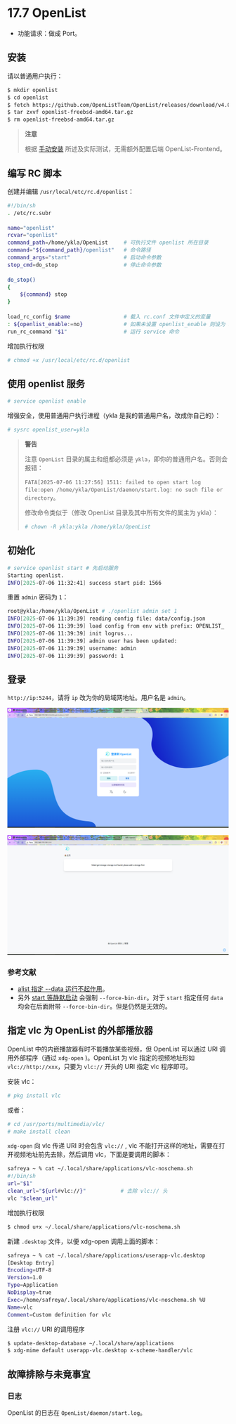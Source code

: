 # 17.7 OpenList

- 功能请求：做成 Port。

## 安装

请以普通用户执行：

```sh
$ mkdir openlist
$ cd openlist
$ fetch https://github.com/OpenListTeam/OpenList/releases/download/v4.0.8/openlist-freebsd-amd64.tar.gz
$ tar zxvf openlist-freebsd-amd64.tar.gz
$ rm openlist-freebsd-amd64.tar.gz
```

>**注意**
>
>根据 [手动安装](https://docs.oplist.org/zh/guide/install/manual.html) 所述及实际测试，无需额外配置后端 OpenList-Frontend。


## 编写 RC 脚本

创建并编辑 `/usr/local/etc/rc.d/openlist`：

```sh
#!/bin/sh
. /etc/rc.subr

name="openlist"
rcvar="openlist"
command_path=/home/ykla/OpenList     # 可执行文件 openlist 所在目录
command="${command_path}/openlist"   # 命令路径
command_args="start"                 # 启动命令参数
stop_cmd=do_stop                     # 停止命令参数

do_stop()
{
    ${command} stop
}

load_rc_config $name                 # 载入 rc.conf 文件中定义的变量
: ${openlist_enable:=no}             # 如果未设置 openlist_enable 则设为 no
run_rc_command "$1"                  # 运行 service 命令
```

增加执行权限

```sh
# chmod +x /usr/local/etc/rc.d/openlist
```

## 使用 openlist 服务

```sh
# service openlist enable
```

增强安全，使用普通用户执行进程（ykla 是我的普通用户名，改成你自己的）：

```sh
# sysrc openlist_user=ykla
```

>**警告**
>
>注意 `OpenList` 目录的属主和组都必须是 `ykla`，即你的普通用户名。否则会报错：
>
>`FATA[2025-07-06 11:27:56] 1511: failed to open start log file:open /home/ykla/OpenList/daemon/start.log: no such file or directory`。
>
>修改命令类似于（修改 OpenList 目录及其中所有文件的属主为 ykla）：
>
>```sh
># chown -R ykla:ykla /home/ykla/OpenList
>```

## 初始化

```sh
# service openlist start # 先启动服务
Starting openlist.
INFO[2025-07-06 11:32:41] success start pid: 1566
```

重置 `admin` 密码为 `1`：

```sh
root@ykla:/home/ykla/OpenList # ./openlist admin set 1 
INFO[2025-07-06 11:39:39] reading config file: data/config.json        
INFO[2025-07-06 11:39:39] load config from env with prefix: OPENLIST_  
INFO[2025-07-06 11:39:39] init logrus...                               
INFO[2025-07-06 11:39:39] admin user has been updated:                 
INFO[2025-07-06 11:39:39] username: admin                              
INFO[2025-07-06 11:39:39] password: 1  
```

## 登录

`http://ip:5244`，请将 `ip` 改为你的局域网地址。用户名是 `admin`。

![OpenList in FreeBSD](../.gitbook/assets/alist.png)

![OpenList in FreeBSD](../.gitbook/assets/alist2.png)

### 参考文献

- [alist 指定 --data 运行不起作用](https://github.com/AlistGo/alist/issues/2580)。
- 另外 [start 等静默启动](https://alist.nn.ci/zh/guide/install/manual.html#%E5%AE%88%E6%8A%A4%E8%BF%9B%E7%A8%8B) 会强制 `--force-bin-dir`。对于 `start` 指定任何 `data` 均会在后面附带  `--force-bin-dir`。但是仍然是无效的。

## 指定 vlc 为 OpenList 的外部播放器

OpenList 中的内嵌播放器有时不能播放某些视频，但 OpenList 可以通过 URI 调用外部程序（通过 `xdg-open` )。OpenList 为 vlc 指定的视频地址形如 `vlc://http://xxx`，只要为 `vlc://` 开头的 URI 指定 vlc 程序即可。

安装 vlc：

```sh
# pkg install vlc
```

或者：

```sh
# cd /usr/ports/multimedia/vlc/ 
# make install clean
```

`xdg-open` 向 vlc 传递 URI 时会包含 `vlc://` , vlc 不能打开这样的地址，需要在打开视频地址前先去除，然后调用 vlc，下面是要调用的脚本：

```sh
safreya ~ % cat ~/.local/share/applications/vlc-noschema.sh
#!/bin/sh
url="$1"
clean_url="${url#vlc://}"           # 去除 vlc:// 头
vlc "$clean_url"
```

增加执行权限

```sh
$ chmod u+x ~/.local/share/applications/vlc-noschema.sh
```

新建 `.desktop` 文件，以便 xdg-open 调用上面的脚本：

```sh
safreya ~ % cat ~/.local/share/applications/userapp-vlc.desktop
[Desktop Entry]
Encoding=UTF-8
Version=1.0
Type=Application
NoDisplay=true
Exec=/home/safreya/.local/share/applications/vlc-noschema.sh %U
Name=vlc
Comment=Custom definition for vlc
```

注册 `vlc://` URI 的调用程序

```sh
$ update-desktop-database ~/.local/share/applications
$ xdg-mime default userapp-vlc.desktop x-scheme-handler/vlc
```

## 故障排除与未竟事宜

### 日志

OpenList 的日志在 `OpenList/daemon/start.log`。
